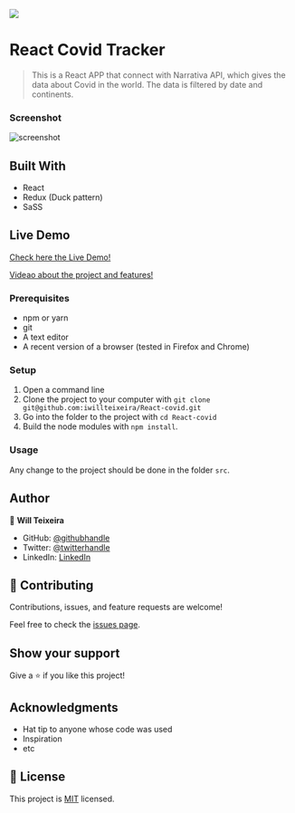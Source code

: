 ![](https://img.shields.io/badge/Microverse-blueviolet)

# React Covid Tracker

> This is a React APP that connect with Narrativa API, which gives the data about Covid in the world.
> The data is filtered by date and continents.


### Screenshot
![screenshot](./app_screenshot.gif)

## Built With

- React
- Redux (Duck pattern)
- SaSS

## Live Demo

[Check here the Live Demo!]( https://deploy-preview-1--covid-react-app-w.netlify.app)

[Videao about the project and features!](https://www.loom.com/share/7b4e307c071f49eb93c968baf93540ee)

### Prerequisites

- npm or yarn
- git
- A text editor
- A recent version of a browser (tested in Firefox and Chrome)

### Setup

1. Open a command line
2. Clone the project to your computer with `git clone git@github.com:iwillteixeira/React-covid.git`
3. Go into the folder to the project with `cd React-covid`
4. Build the node modules with `npm install`. 

### Usage

Any change to the project should be done in the folder `src`.

## Author

👤 **Will Teixeira**

- GitHub: [@githubhandle](https://github.com/iwillteixeira)
- Twitter: [@twitterhandle](https://twitter.com/iwillteixeira)
- LinkedIn: [LinkedIn](https://www.linkedin.com/in/juscelinodev/)

## 🤝 Contributing

Contributions, issues, and feature requests are welcome!

Feel free to check the [issues page](https://github.com/iwillteixeira/React-covid/issues).

## Show your support

Give a ⭐️ if you like this project!

## Acknowledgments

- Hat tip to anyone whose code was used
- Inspiration
- etc

## 📝 License

This project is [MIT](./MIT.md) licensed.
